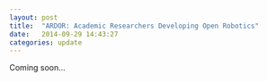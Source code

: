 ```yaml
---
layout: post
title:  "ARDOR: Academic Researchers Developing Open Robotics"
date:   2014-09-29 14:43:27
categories: update
---
```


Coming soon...
